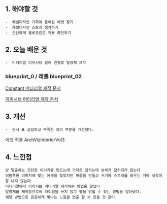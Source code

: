 ## 1. 해야할 것
```
-  레벨디자인 기획에 들어갈 에셋 찾기
-  레벨디자인 스토리 생각하기
-  간단하게 블루프린트 적용 확인하기
```

## 2. 오늘 배운 것
```
-  머티리얼 이미시브 컬러 연결로 발광체 제작
```
### blueprint_0 / 레벨:blueprint_02 

[Constant 머티리얼 제작 문서](https://docs.unrealengine.com/5.3/ko/constant-material-expressions-in-unreal-engine/)

[이미시브 머티리얼 제작 문서](https://docs.unrealengine.com/4.27/ko/RenderingAndGraphics/Materials/HowTo/EmissiveGlow/)

## 3. 개선
```
-  문서 표 삽입하고 부족한 정의 부분을 개선했다.
```
에셋 적용
ArchVizInteriorVol3


## 4. 느낀점
```
방 탈출하는 간단한 이야기를 만드는데 가닥은 잡히는데 본체가 잡히지가 않는다
어렴풋한 이미지에 맞는 에셋을 찾았지만 퍼즐을 만들고 거기에 스토리를 씌우는 거라 생각이 잘 나지 않는다
머티리얼에서 이미시브 머티리얼 제작하는 방법을 알았다
발광체를 제작함으로써 라이팅을 쓰지 않고 맵을 밝힐 수 있는 방법을 알아냈다.
해당 방법으로 은은하게 빛나는 느낌을 연출 할 수 있을 것 같다.
```
